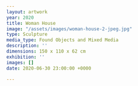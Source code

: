 ```yaml
---
layout: artwork
year: 2020
title: Woman House
image: "/assets/images/woman-house-2-jpeg.jpg"
type: Sculpture
media_type: Found Objects and Mixed Media
description: ''
dimensions: 150 x 110 x 62 cm
exhibition: ''
images: []
date: 2020-06-30 23:00:00 +0000

---
```

